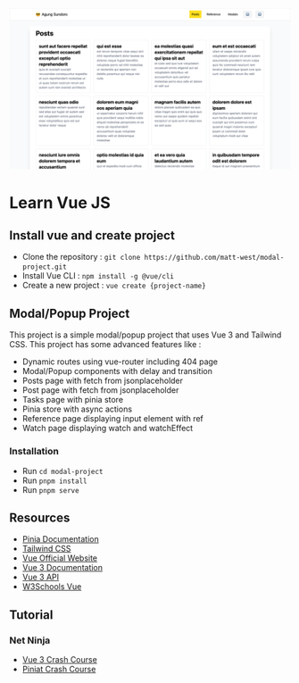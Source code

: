 ![](screenshot.png)

# Learn Vue JS

## Install vue and create project

- Clone the repository : `git clone https://github.com/matt-west/modal-project.git`
- Install Vue CLI : `npm install -g @vue/cli`
- Create a new project : `vue create {project-name}`

## Modal/Popup Project

This project is a simple modal/popup project that uses Vue 3 and Tailwind CSS.
This project has some advanced features like :

- Dynamic routes using vue-router including 404 page
- Modal/Popup components with delay and transition
- Posts page with fetch from jsonplaceholder
- Post page with fetch from jsonplaceholder
- Tasks page with pinia store
- Pinia store with async actions
- Reference page displaying input element with ref
- Watch page displaying watch and watchEffect

### Installation

- Run `cd modal-project`
- Run `pnpm install`
- Run `pnpm serve`

## Resources

- [Pinia Documentation](https://pinia.vuejs.org/)
- [Tailwind CSS](https://tailwindcss.com/)
- [Vue Official Website](https://vuejs.org/)
- [Vue 3 Documentation](https://vuejs.org/guide/introduction.html)
- [Vue 3 API](https://v3.vuejs.org/api/)
- [W3Schools Vue](https://www.w3schools.com/vue/)

## Tutorial

### Net Ninja

- [Vue 3 Crash Course](https://www.youtube.com/watch?v=YrxBCBibVo0&list=PL4cUxeGkcC9hYYGbV60Vq3IXYNfDk8At1)
- [Piniat Crash Course](https://www.youtube.com/watch?v=u0B9dysw29A&list=PL4cUxeGkcC9hp28dYyYBy3xoOdoeNw-hD)
